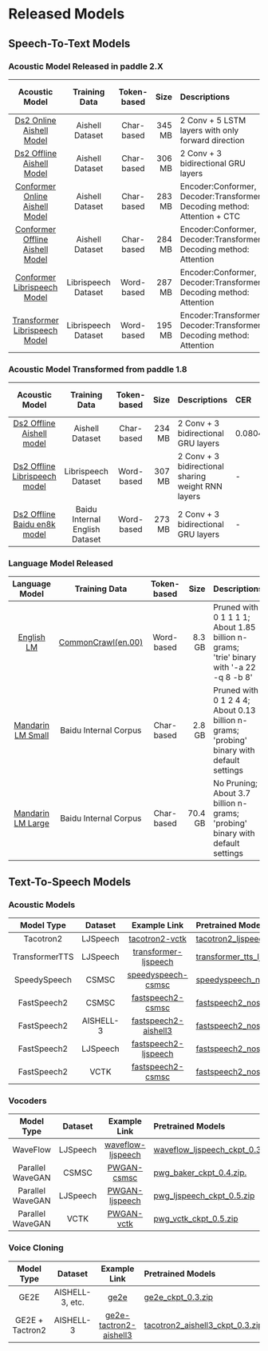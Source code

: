 # Released Models

## Speech-To-Text Models
### Acoustic Model Released in paddle 2.X
Acoustic Model | Training Data | Token-based | Size | Descriptions | CER | WER | Hours of speech
:-------------:| :------------:| :-----: | -----: | :----------------- |:--------- | :---------- | :---------
[Ds2 Online Aishell Model](https://deepspeech.bj.bcebos.com/release2.1/aishell/s0/aishell.s0.ds_online.5rnn.debug.tar.gz) | Aishell Dataset | Char-based | 345 MB  | 2 Conv + 5 LSTM layers with only forward direction | 0.0824 |-| 151 h
[Ds2 Offline Aishell Model](https://deepspeech.bj.bcebos.com/release2.1/aishell/s0/aishell.s0.ds2.offline.cer6p65.release.tar.gz)| Aishell Dataset | Char-based | 306 MB | 2 Conv + 3 bidirectional GRU layers| 0.065 |-| 151 h
[Conformer Online Aishell Model](https://deepspeech.bj.bcebos.com/release2.1/aishell/s1/aishell.chunk.release.tar.gz) | Aishell Dataset | Char-based | 283 MB  | Encoder:Conformer, Decoder:Transformer, Decoding method: Attention + CTC | 0.0594 |-| 151 h
[Conformer Offline Aishell Model](https://deepspeech.bj.bcebos.com/release2.1/aishell/s1/aishell.release.tar.gz) | Aishell Dataset | Char-based | 284 MB  | Encoder:Conformer, Decoder:Transformer, Decoding method: Attention | 0.0547 |-| 151 h
[Conformer Librispeech Model](https://deepspeech.bj.bcebos.com/release2.1/librispeech/s1/conformer.release.tar.gz) | Librispeech Dataset | Word-based | 287 MB  | Encoder:Conformer, Decoder:Transformer, Decoding method: Attention |-| 0.0325 | 960 h
[Transformer Librispeech Model](https://deepspeech.bj.bcebos.com/release2.1/librispeech/s1/transformer.release.tar.gz) | Librispeech Dataset | Word-based | 195 MB  | Encoder:Transformer, Decoder:Transformer, Decoding method: Attention |-| 0.0544 | 960 h

### Acoustic Model Transformed from paddle 1.8
Acoustic Model | Training Data | Token-based | Size | Descriptions | CER | WER | Hours of speech
:-------------:| :------------:| :-----: | -----: | :----------------- | :---------- | :---------- | :---------
[Ds2 Offline Aishell model](https://deepspeech.bj.bcebos.com/mandarin_models/aishell_model_v1.8_to_v2.x.tar.gz)|Aishell Dataset| Char-based| 234 MB| 2 Conv + 3 bidirectional GRU layers| 0.0804 |-| 151 h|
[Ds2 Offline Librispeech model](https://deepspeech.bj.bcebos.com/eng_models/librispeech_v1.8_to_v2.x.tar.gz)|Librispeech Dataset| Word-based| 307 MB| 2 Conv + 3 bidirectional sharing weight RNN layers |-| 0.0685| 960 h|
[Ds2 Offline Baidu en8k model](https://deepspeech.bj.bcebos.com/eng_models/baidu_en8k_v1.8_to_v2.x.tar.gz)|Baidu Internal English Dataset| Word-based| 273 MB| 2 Conv + 3 bidirectional GRU layers |-| 0.0541 | 8628 h|

### Language Model Released

Language Model | Training Data | Token-based | Size | Descriptions
:-------------:| :------------:| :-----: | -----: | :-----------------
[English LM](https://deepspeech.bj.bcebos.com/en_lm/common_crawl_00.prune01111.trie.klm) |  [CommonCrawl(en.00)](http://web-language-models.s3-website-us-east-1.amazonaws.com/ngrams/en/deduped/en.00.deduped.xz) | Word-based | 8.3 GB | Pruned with 0 1 1 1 1; <br/> About 1.85 billion n-grams; <br/> 'trie'  binary with '-a 22 -q 8 -b 8'
[Mandarin LM Small](https://deepspeech.bj.bcebos.com/zh_lm/zh_giga.no_cna_cmn.prune01244.klm) | Baidu Internal Corpus | Char-based | 2.8 GB | Pruned with 0 1 2 4 4; <br/> About 0.13 billion n-grams; <br/> 'probing' binary with default settings
[Mandarin LM Large](https://deepspeech.bj.bcebos.com/zh_lm/zhidao_giga.klm) | Baidu Internal Corpus | Char-based | 70.4 GB | No Pruning; <br/> About 3.7 billion n-grams; <br/> 'probing' binary with default settings

## Text-To-Speech Models
### Acoustic Models
Model Type | Dataset| Example Link | Pretrained Models
:-------------:| :------------:| :-----: | :-----
Tacotron2|LJSpeech|[tacotron2-vctk](https://github.com/PaddlePaddle/DeepSpeech/tree/develop/examples/ljspeech/tts0)|[tacotron2_ljspeech_ckpt_0.3.zip](https://paddlespeech.bj.bcebos.com/Parakeet/tacotron2_ljspeech_ckpt_0.3.zip)
TransformerTTS| LJSpeech| [transformer-ljspeech](https://github.com/PaddlePaddle/DeepSpeech/tree/develop/examples/ljspeech/tts1)|[transformer_tts_ljspeech_ckpt_0.4.zip](https://paddlespeech.bj.bcebos.com/Parakeet/transformer_tts_ljspeech_ckpt_0.4.zip)
SpeedySpeech| CSMSC | [speedyspeech-csmsc](https://github.com/PaddlePaddle/DeepSpeech/tree/develop/examples/csmsc/tts2) |[speedyspeech_nosil_baker_ckpt_0.5.zip](https://paddlespeech.bj.bcebos.com/Parakeet/speedyspeech_nosil_baker_ckpt_0.5.zip)
FastSpeech2| CSMSC |[fastspeech2-csmsc](https://github.com/PaddlePaddle/DeepSpeech/tree/develop/examples/csmsc/tts3)|[fastspeech2_nosil_baker_ckpt_0.4.zip](https://paddlespeech.bj.bcebos.com/Parakeet/fastspeech2_nosil_baker_ckpt_0.4.zip)
FastSpeech2| AISHELL-3 |[fastspeech2-aishell3](https://github.com/PaddlePaddle/DeepSpeech/tree/develop/examples/aishell3/tts3)|[fastspeech2_nosil_aishell3_ckpt_0.4.zip](https://paddlespeech.bj.bcebos.com/Parakeet/fastspeech2_nosil_aishell3_ckpt_0.4.zip)
FastSpeech2| LJSpeech |[fastspeech2-ljspeech](https://github.com/PaddlePaddle/DeepSpeech/tree/develop/examples/ljspeech/tts3)|[fastspeech2_nosil_ljspeech_ckpt_0.5.zip](https://paddlespeech.bj.bcebos.com/Parakeet/fastspeech2_nosil_ljspeech_ckpt_0.5.zip)
FastSpeech2| VCTK |[fastspeech2-csmsc](https://github.com/PaddlePaddle/DeepSpeech/tree/develop/examples/vctk/tts3)|[fastspeech2_nosil_vctk_ckpt_0.5.zip](https://paddlespeech.bj.bcebos.com/Parakeet/fastspeech2_nosil_vctk_ckpt_0.5.zip)


### Vocoders

Model Type | Dataset| Example Link | Pretrained Models
:-------------:| :------------:| :-----: | :-----
WaveFlow| LJSpeech |[waveflow-ljspeech](https://github.com/PaddlePaddle/DeepSpeech/tree/develop/examples/ljspeech/voc0)|[waveflow_ljspeech_ckpt_0.3.zip](https://paddlespeech.bj.bcebos.com/Parakeet/waveflow_ljspeech_ckpt_0.3.zip)
Parallel WaveGAN| CSMSC |[PWGAN-csmsc](https://github.com/PaddlePaddle/DeepSpeech/tree/develop/examples/csmsc/voc1)|[pwg_baker_ckpt_0.4.zip.](https://paddlespeech.bj.bcebos.com/Parakeet/pwg_baker_ckpt_0.4.zip)
Parallel WaveGAN| LJSpeech |[PWGAN-ljspeech](https://github.com/PaddlePaddle/DeepSpeech/tree/develop/examples/ljspeech/voc1)|[pwg_ljspeech_ckpt_0.5.zip](https://paddlespeech.bj.bcebos.com/Parakeet/pwg_ljspeech_ckpt_0.5.zip)
Parallel WaveGAN| VCTK |[PWGAN-vctk](https://github.com/PaddlePaddle/DeepSpeech/tree/develop/examples/vctk/voc1)|[pwg_vctk_ckpt_0.5.zip](https://paddlespeech.bj.bcebos.com/Parakeet/pwg_vctk_ckpt_0.5.zip)

### Voice Cloning
Model Type | Dataset| Example Link | Pretrained Models
:-------------:| :------------:| :-----: | :-----
GE2E| AISHELL-3, etc. |[ge2e](https://github.com/PaddlePaddle/DeepSpeech/tree/develop/examples/other/ge2e)|[ge2e_ckpt_0.3.zip](https://paddlespeech.bj.bcebos.com/Parakeet/ge2e_ckpt_0.3.zip)
GE2E + Tactron2| AISHELL-3 |[ge2e-tactron2-aishell3](https://github.com/PaddlePaddle/DeepSpeech/tree/develop/examples/aishell3/vc0)|[tacotron2_aishell3_ckpt_0.3.zip](https://paddlespeech.bj.bcebos.com/Parakeet/tacotron2_aishell3_ckpt_0.3.zip)
